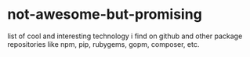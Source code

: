 # not-awesome-but-promising
list of cool and interesting technology i find on github and other package repositories like npm, pip, rubygems, gopm, composer, etc.
